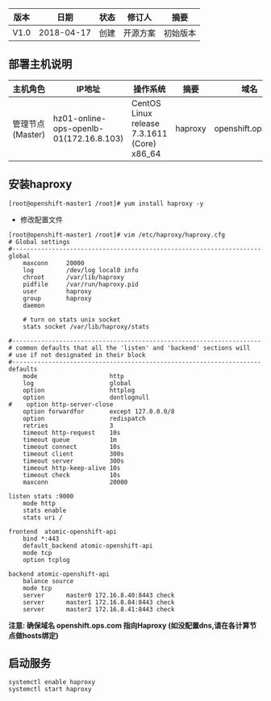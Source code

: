 | 版本   |   日期   |   状态  | 修订人    |    摘要   |
| ------ | ----- | ----- | ------- | ------ |
| V1.0  | 2018-04-17  | 创建  |  开源方案   |    初始版本  |


## 部署主机说明 

| 主机角色 | IP地址 | 操作系统 | 摘要 | 域名 |
| ---      | -----  | -------- | ---  | ---  |
| 管理节点(Master)  | hz01-online-ops-openlb-01(172.16.8.103) | CentOS Linux release 7.3.1611 (Core) x86_64  |  haproxy | openshift.ops.com |


## 安装haproxy

```
[root@openshift-master1 /root]# yum install haproxy -y
```

- 修改配置文件

```
[root@openshift-master1 /root]# vim /etc/haproxy/haproxy.cfg
# Global settings
#---------------------------------------------------------------------
global
    maxconn     20000
    log         /dev/log local0 info
    chroot      /var/lib/haproxy
    pidfile     /var/run/haproxy.pid
    user        haproxy
    group       haproxy
    daemon

    # turn on stats unix socket
    stats socket /var/lib/haproxy/stats

#---------------------------------------------------------------------
# common defaults that all the 'listen' and 'backend' sections will
# use if not designated in their block
#---------------------------------------------------------------------
defaults
    mode                    http
    log                     global
    option                  httplog
    option                  dontlognull
#    option http-server-close
    option forwardfor       except 127.0.0.0/8
    option                  redispatch
    retries                 3
    timeout http-request    10s
    timeout queue           1m
    timeout connect         10s
    timeout client          300s
    timeout server          300s
    timeout http-keep-alive 10s
    timeout check           10s
    maxconn                 20000

listen stats :9000
    mode http
    stats enable
    stats uri /

frontend  atomic-openshift-api
    bind *:443
    default_backend atomic-openshift-api
    mode tcp
    option tcplog

backend atomic-openshift-api
    balance source
    mode tcp
    server      master0 172.16.8.40:8443 check
    server      master1 172.16.8.84:8443 check
    server      master2 172.16.8.41:8443 check
```

**注意: 确保域名 openshift.ops.com 指向Haproxy (如没配置dns,请在各计算节点做hosts绑定)**

## 启动服务

```
systemctl enable haproxy
systemctl start haproxy
```
